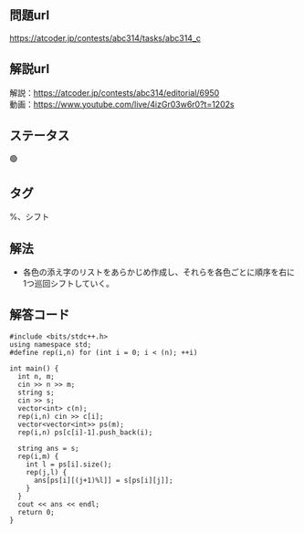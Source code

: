 ## 問題url
https://atcoder.jp/contests/abc314/tasks/abc314_c

## 解説url
解説：https://atcoder.jp/contests/abc314/editorial/6950 \
動画：https://www.youtube.com/live/4izGr03w6r0?t=1202s

## ステータス
🟢

## タグ
%、シフト

## 解法
- 各色の添え字のリストをあらかじめ作成し、それらを各色ごとに順序を右に1つ巡回シフトしていく。

## 解答コード
```
#include <bits/stdc++.h>
using namespace std;
#define rep(i,n) for (int i = 0; i < (n); ++i)

int main() {
  int n, m;
  cin >> n >> m;
  string s;
  cin >> s;
  vector<int> c(n);
  rep(i,n) cin >> c[i];
  vector<vector<int>> ps(m);
  rep(i,n) ps[c[i]-1].push_back(i);

  string ans = s;
  rep(i,m) {
    int l = ps[i].size();
    rep(j,l) {
      ans[ps[i][(j+1)%l]] = s[ps[i][j]];
    }
  }
  cout << ans << endl;
  return 0;
}
```